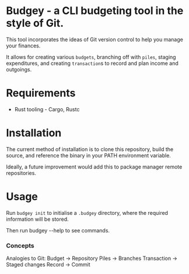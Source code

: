 # Budgey - a CLI budgeting tool in the style of Git.

This tool incorporates the ideas of Git version control to help you manage your finances.

It allows for creating various `budgets`, branching off with `piles`, staging expenditures, and creating `transaction`s to record and plan income and outgoings.

# Requirements
- Rust tooling - Cargo, Rustc

# Installation  
The current method of installation is to clone this repository, build the source, and reference the binary in your PATH environment variable.

Ideally, a future improvement would add this to package manager remote repositories.

# Usage
Run `budgey init` to initialise a `.budgey` directory, where the required information will be stored.

Then run budgey --help to see commands. 

### Concepts 

Analogies to Git:
Budget -> Repository
Piles -> Branches
Transaction -> Staged changes
Record -> Commit
